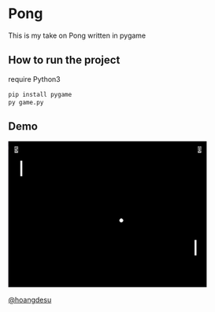 # Pong

This is my take on Pong written in pygame

## How to run the project

require Python3

```
pip install pygame
py game.py
```

## Demo

<img src="screenshot/gameplay1.png" width="80%"></img>

<a href="https://github.com/hoangdesu">@hoangdesu</a>

